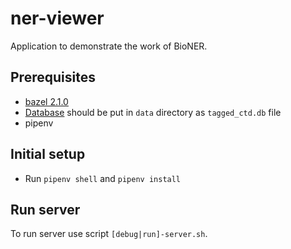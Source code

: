 # ner-viewer

Application to demonstrate the work of BioNER.

## Prerequisites

- [bazel 2.1.0](https://github.com/bazelbuild/bazel/releases/tag/2.1.0)
- [Database](https://drive.google.com/open?id=1yBsgNs9ayhEKcsKd2ee0QELnP8rfu9Yt) 
  should be put in `data` directory as `tagged_ctd.db` file
- pipenv

## Initial setup

- Run `pipenv shell` and `pipenv install`

## Run server
To run server use script `[debug|run]-server.sh`.